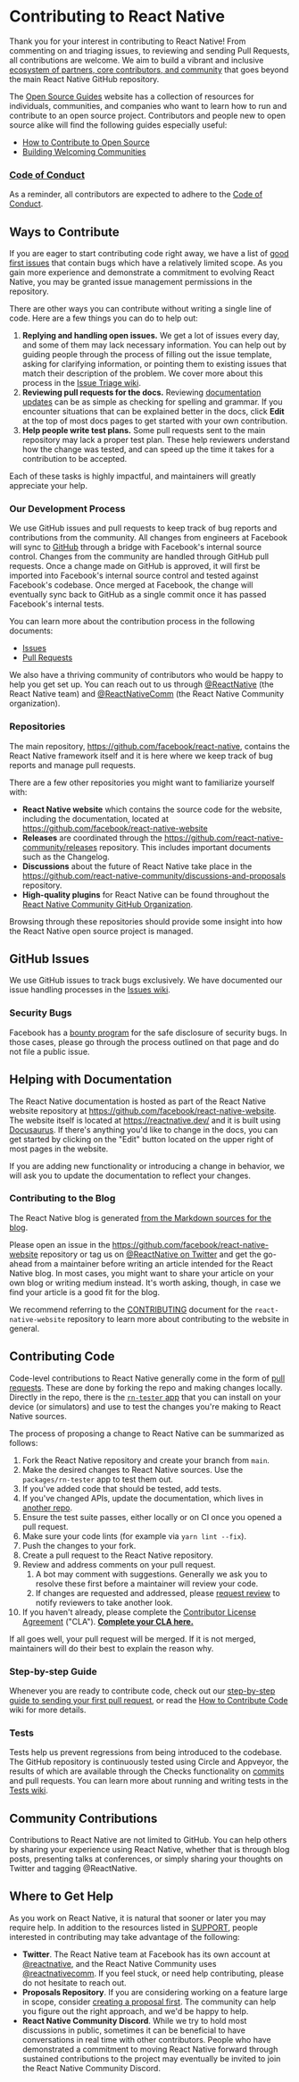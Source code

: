 # Contributing to React Native

Thank you for your interest in contributing to React Native! From commenting on and triaging issues, to reviewing and sending Pull Requests, all contributions are welcome. We aim to build a vibrant and inclusive [ecosystem of partners, core contributors, and community](ECOSYSTEM.md) that goes beyond the main React Native GitHub repository.

The [Open Source Guides](https://opensource.guide/) website has a collection of resources for individuals, communities, and companies who want to learn how to run and contribute to an open source project. Contributors and people new to open source alike will find the following guides especially useful:

* [How to Contribute to Open Source](https://opensource.guide/how-to-contribute/)
* [Building Welcoming Communities](https://opensource.guide/building-community/)


### [Code of Conduct](https://github.com/facebook/react-native/blob/HEAD/CODE_OF_CONDUCT.md)

As a reminder, all contributors are expected to adhere to the [Code of Conduct](https://github.com/facebook/react-native/blob/HEAD/CODE_OF_CONDUCT.md).

## Ways to Contribute

If you are eager to start contributing code right away, we have a list of [good first issues](https://github.com/facebook/react-native/labels/good%20first%20issue) that contain bugs which have a relatively limited scope. As you gain more experience and demonstrate a commitment to evolving React Native, you may be granted issue management permissions in the repository.

There are other ways you can contribute without writing a single line of code. Here are a few things you can do to help out:

1. **Replying and handling open issues.** We get a lot of issues every day, and some of them may lack necessary information. You can help out by guiding people through the process of filling out the issue template, asking for clarifying information, or pointing them to existing issues that match their description of the problem. We cover more about this process in the [Issue Triage wiki](https://github.com/facebook/react-native/wiki/Triaging-GitHub-Issues).
2. **Reviewing pull requests for the docs.** Reviewing [documentation updates](https://github.com/facebook/react-native-website/pulls) can be as simple as checking for spelling and grammar. If you encounter situations that can be explained better in the docs, click **Edit** at the top of most docs pages to get started with your own contribution.
3. **Help people write test plans.** Some pull requests sent to the main repository may lack a proper test plan. These help reviewers understand how the change was tested, and can speed up the time it takes for a contribution to be accepted.

Each of these tasks is highly impactful, and maintainers will greatly appreciate your help.

### Our Development Process

We use GitHub issues and pull requests to keep track of bug reports and contributions from the community. All changes from engineers at Facebook will sync to [GitHub](https://github.com/facebook/react-native) through a bridge with Facebook's internal source control. Changes from the community are handled through GitHub pull requests. Once a change made on GitHub is approved, it will first be imported into Facebook's internal source control and tested against Facebook's codebase. Once merged at Facebook, the change will eventually sync back to GitHub as a single commit once it has passed Facebook's internal tests.

You can learn more about the contribution process in the following documents:

* [Issues](https://github.com/facebook/react-native/wiki/Triaging-GitHub-Issues)
* [Pull Requests](https://github.com/facebook/react-native/wiki/Managing-Pull-Requests)

We also have a thriving community of contributors who would be happy to help you get set up. You can reach out to us through [@ReactNative](http://twitter.com/reactnative) (the React Native team) and [@ReactNativeComm](http://twitter.com/reactnativecomm) (the React Native Community organization).

### Repositories

The main repository, <https://github.com/facebook/react-native>, contains the React Native framework itself and it is here where we keep track of bug reports and manage pull requests.

There are a few other repositories you might want to familiarize yourself with:

* **React Native website** which contains the source code for the website, including the documentation, located at <https://github.com/facebook/react-native-website>
* **Releases** are coordinated through the <https://github.com/react-native-community/releases> repository. This includes important documents such as the Changelog.
* **Discussions** about the future of React Native take place in the <https://github.com/react-native-community/discussions-and-proposals> repository.
* **High-quality plugins** for React Native can be found throughout the [React Native Community GitHub Organization](http://github.com/react-native-community/).

Browsing through these repositories should provide some insight into how the React Native open source project is managed.

## GitHub Issues

We use GitHub issues to track bugs exclusively. We have documented our issue handling processes in the [Issues wiki](https://github.com/facebook/react-native/wiki/Triaging-GitHub-Issues).

### Security Bugs

Facebook has a [bounty program](https://www.facebook.com/whitehat/) for the safe disclosure of security bugs. In those cases, please go through the process outlined on that page and do not file a public issue.

## Helping with Documentation

The React Native documentation is hosted as part of the React Native website repository at https://github.com/facebook/react-native-website. The website itself is located at <https://reactnative.dev/> and it is built using [Docusaurus](https://docusaurus.io/). If there's anything you'd like to change in the docs, you can get started by clicking on the "Edit" button located on the upper right of most pages in the website.

If you are adding new functionality or introducing a change in behavior, we will ask you to update the documentation to reflect your changes.

### Contributing to the Blog

The React Native blog is generated [from the Markdown sources for the blog](https://github.com/facebook/react-native-website/tree/HEAD/website/blog).

Please open an issue in the https://github.com/facebook/react-native-website repository or tag us on [@ReactNative on Twitter](http://twitter.com/reactnative) and get the go-ahead from a maintainer before writing an article intended for the React Native blog. In most cases, you might want to share your article on your own blog or writing medium instead. It's worth asking, though, in case we find your article is a good fit for the blog.

We recommend referring to the [CONTRIBUTING](https://github.com/facebook/react-native-website/blob/HEAD/CONTRIBUTING.md) document for the `react-native-website` repository to learn more about contributing to the website in general.

## Contributing Code

Code-level contributions to React Native generally come in the form of [pull requests](https://help.github.com/en/articles/about-pull-requests). These are done by forking the repo and making changes locally. Directly in the repo, there is the [`rn-tester` app](/packages/rn-tester) that you can install on your device (or simulators) and use to test the changes you're making to React Native sources.

The process of proposing a change to React Native can be summarized as follows:

1. Fork the React Native repository and create your branch from `main`.
2. Make the desired changes to React Native sources. Use the `packages/rn-tester` app to test them out.
3. If you've added code that should be tested, add tests.
4. If you've changed APIs, update the documentation, which lives in [another repo](https://github.com/facebook/react-native-website/).
5. Ensure the test suite passes, either locally or on CI once you opened a pull request.
6. Make sure your code lints (for example via `yarn lint --fix`).
7. Push the changes to your fork.
8. Create a pull request to the React Native repository.
9. Review and address comments on your pull request.
    1. A bot may comment with suggestions. Generally we ask you to resolve these first before a maintainer will review your code.
    2. If changes are requested and addressed, please [request review](https://docs.github.com/en/github/collaborating-with-pull-requests/proposing-changes-to-your-work-with-pull-requests/requesting-a-pull-request-review) to notify reviewers to take another look.
10. If you haven't already, please complete the [Contributor License Agreement](https://github.com/facebook/react-native/wiki/Contributor-License-Agreement) ("CLA"). **[Complete your CLA here.](https://code.facebook.com/cla)**

If all goes well, your pull request will be merged. If it is not merged, maintainers will do their best to explain the reason why.

### Step-by-step Guide

Whenever you are ready to contribute code, check out our [step-by-step guide to sending your first pull request](https://github.com/facebook/react-native/wiki/How-to-Open-a-Pull-Request), or read the [How to Contribute Code](https://github.com/facebook/react-native/wiki/How-to-Contribute-Code) wiki for more details.

### Tests

Tests help us prevent regressions from being introduced to the codebase. The GitHub repository is continuously tested using Circle and Appveyor, the results of which are available through the Checks functionality on [commits](https://github.com/facebook/react-native/commits/HEAD) and pull requests. You can learn more about running and writing tests in the [Tests wiki](http://github.com/facebook/react-native/wiki/Tests).

## Community Contributions

Contributions to React Native are not limited to GitHub. You can help others by sharing your experience using React Native, whether that is through blog posts, presenting talks at conferences, or simply sharing your thoughts on Twitter and tagging @ReactNative.

## Where to Get Help

As you work on React Native, it is natural that sooner or later you may require help. In addition to the resources listed in [SUPPORT](.github/SUPPORT.md), people interested in contributing may take advantage of the following:

* **Twitter**. The React Native team at Facebook has its own account at [@reactnative](https://twitter.com/reactnative), and the React Native Community uses [@reactnativecomm](https://twitter.com/reactnativecomm). If you feel stuck, or need help contributing, please do not hesitate to reach out.
* **Proposals Repository**. If you are considering working on a feature large in scope, consider [creating a proposal first](https://github.com/react-native-community/discussions-and-proposals). The community can help you figure out the right approach, and we'd be happy to help.
* **React Native Community Discord**. While we try to hold most discussions in public, sometimes it can be beneficial to have conversations in real time with other contributors. People who have demonstrated a commitment to moving React Native forward through sustained contributions to the project may eventually be invited to join the React Native Community Discord.
